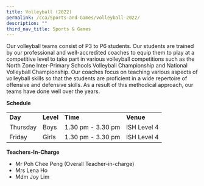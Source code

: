 ```yaml
---
title: Volleyball (2022)
permalink: /cca/Sports-and-Games/volleyball-2022/
description: ""
third_nav_title: Sports & Games
---
```

<p>Our volleyball teams consist of P3 to P6 students. Our students are trained by our professional and well-accredited coaches to equip them to play at a competitive level to take part in various volleyball competitions such as the North Zone Inter-Primary Schools Volleyball Championship and National Volleyball Championship. Our coaches focus on teaching various aspects of volleyball skills so that the students are proficient in a wide repertoire of offensive and defensive skills. As a result of this methodical approach, our teams have done well over the years.</p>
<p><strong>Schedule</strong></p>
<table border="0" cellspacing="0" cellpadding="10">
<tbody>
<tr>
<td><strong>Day</strong></td>
<td><strong>Level</strong></td>
<td><strong>Time</strong></td>
<td><strong>Venue</strong></td>
</tr>
<tr>
<td>Thursday</td>
<td>Boys&nbsp;</td>
<td>1.30 pm - 3.30 pm</td>
<td>ISH Level 4</td>
</tr>
<tr>
<td>Friday</td>
<td>Girls</td>
<td>1.30 pm - 3.30 pm</td>
<td>ISH Level 4</td>
</tr>
</tbody>
</table>
<p><strong>Teachers-In-Charge</strong></p>
<ul>
<li>Mr Poh Chee Peng (Overall Teacher-in-charge)</li>
<li>Mrs Lena Ho</li>
<li>Mdm Joy Lim</li>
</ul>